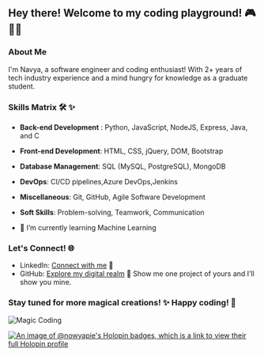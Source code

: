 
## Hey there! Welcome to my coding playground! 🎮 👩‍💻 

### About Me
I'm Navya, a software engineer and coding enthusiast! With 2+ years of tech industry experience and a mind hungry for knowledge as a graduate student.

### Skills Matrix 🛠️ ✨
<!--  - **Languages**: Python, JavaScript, Java, C
- **Databases**: SQL, MongoDB
- **Web Development**: HTML, CSS, Node.js, Express, jQuery, Axios
- **Tools & Tech**: Git, Azure DevOps, Bash
- **Special Powers**: CI/CD -->
- **Back-end Development** : Python, JavaScript, NodeJS, Express, Java, and C
- **Front-end Development**: HTML, CSS, jQuery, DOM, Bootstrap
- **Database Management**: SQL (MySQL, PostgreSQL), MongoDB
- **DevOps**: CI/CD pipelines,Azure DevOps,Jenkins
- **Miscellaneous**: Git, GitHub, Agile Software Development
- **Soft Skills**: Problem-solving, Teamwork, Communication


- 🌱 I’m currently learning Machine Learning 

### Let's Connect! 🌐
- LinkedIn: [Connect with me](https://www.linkedin.com/in/navya-pai) 🤝
- GitHub: [Explore my digital realm](https://github.com/nvpai) 🌟
Show me one project of yours and I’ll show you mine.

### Stay tuned for more magical creations! ✨ Happy coding! 🚀

![Magic Coding](https://media.giphy.com/media/10dV9rlEmR6LsQ/giphy.gif)



[![An image of @nowyapie's Holopin badges, which is a link to view their full Holopin profile](https://holopin.me/nowyapie)](https://holopin.io/@nowyapie)


<!--
**nvpai/nvpai** is a ✨ _special_ ✨ repository because its `README.md` (this file) appears on your GitHub profile.

Here are some ideas to get you started:

- 🔭 I’m currently working on ...
- 🌱 I’m currently learning ...
- 👯 I’m looking to collaborate on ...
- 🤔 I’m looking for help with ...
- 💬 Ask me about ...
- 📫 How to reach me: ...
- 😄 Pronouns: ...
- ⚡ Fun fact: ...
-->
